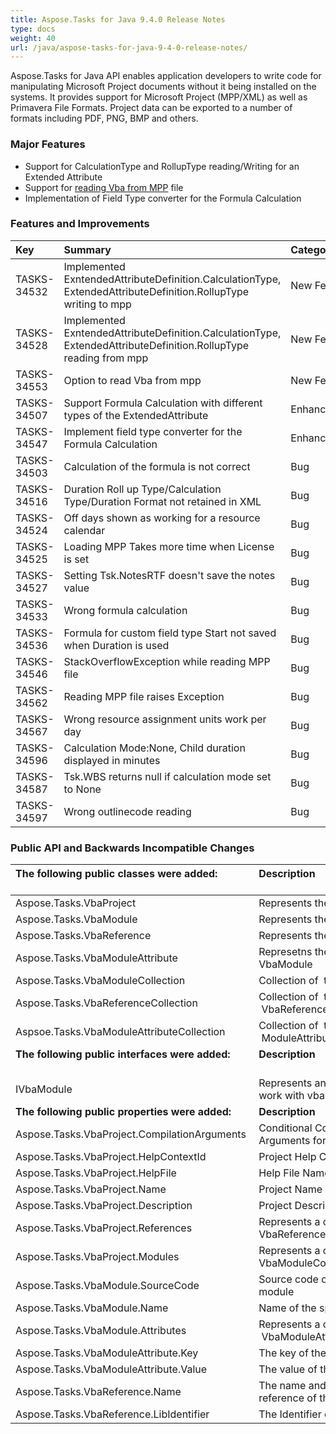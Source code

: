 ```yaml
---
title: Aspose.Tasks for Java 9.4.0 Release Notes
type: docs
weight: 40
url: /java/aspose-tasks-for-java-9-4-0-release-notes/
---
```


Aspose.Tasks for Java API enables application developers to write code for manipulating Microsoft Project documents without it being installed on the systems. It provides support for Microsoft Project (MPP/XML) as well as Primavera File Formats. Project data can be exported to a number of formats including PDF, PNG, BMP and others.
### **Major Features**
- Support for CalculationType and RollupType reading/Writing for an Extended Attribute
- Support for [reading Vba from MPP](/tasks/java/reading-vba-information-from-mpp-file-html/) file
- Implementation of Field Type converter for the Formula Calculation
### **Features and Improvements**

|**Key** |**Summary** |**Category** |
| :- | :- | :- |
|TASKS-34532 |Implemented ExntendedAttributeDefinition.CalculationType, ExtendedAttributeDefinition.RollupType writing to mpp |New Feature |
|TASKS-34528 |Implemented ExntendedAttributeDefinition.CalculationType, ExtendedAttributeDefinition.RollupType reading from mpp |New Feature |
|TASKS-34553 |Option to read Vba from mpp |New Feature |
|TASKS-34507 |Support Formula Calculation with different types of the ExtendedAttribute  |Enhancement |
|TASKS-34547 |Implement field type converter for the Formula Calculation  |Enhancement |
|TASKS-34503 |Calculation of the formula is not correct |Bug |
|TASKS-34516 |Duration Roll up Type/Calculation Type/Duration Format not retained in XML  |Bug |
|TASKS-34524 |Off days shown as working for a resource calendar  |Bug |
|TASKS-34525 |Loading MPP Takes more time when License is set  |Bug |
|TASKS-34527 |Setting Tsk.NotesRTF doesn't save the notes value  |Bug |
|TASKS-34533 |Wrong formula calculation  |Bug |
|TASKS-34536 |Formula for custom field type Start not saved when Duration is used  |Bug |
|TASKS-34546 |StackOverflowException while reading MPP file  |Bug |
|TASKS-34562 |Reading MPP file raises Exception  |Bug |
|TASKS-34567 |Wrong resource assignment units work per day  |Bug |
|TASKS-34596 |Calculation Mode:None, Child duration displayed in minutes |Bug |
|TASKS-34587 |Tsk.WBS returns null if calculation mode set to None  |Bug |
|TASKS-34597 |Wrong outlinecode reading  |Bug |
### **Public API and Backwards Incompatible Changes**

|**The following public classes were added:**               |**Description**                                                                |
| :- | :- |
|Aspose.Tasks.VbaProject |Represents the Vba Project |
|Aspose.Tasks.VbaModule |Represents the Vba Module |
|Aspose.Tasks.VbaReference |Represents the Vba reference |
|Aspose.Tasks.VbaModuleAttribute |Represetns the attribute of the VbaModule |
|Aspose.Tasks.VbaModuleCollection |Collection of  the  VbaModules |
|Aspose.Tasks.VbaReferenceCollection |Collection of  the  VbaReferences |
|Aspsoe.Tasks.VbaModuleAttributeCollection |Collection of  the  ModuleAttributes |
|**The following public interfaces were added:**           |**Description**                                                             |
|IVbaModule |Represents an interface to work with vbaModule |
|**The following public properties were added:** |**Description** |
|Aspose.Tasks.VbaProject.CompilationArguments  |Conditional Compilation Arguments for source code  |
|Aspose.Tasks.VbaProject.HelpContextId  |Project Help Context Id  |
|Aspose.Tasks.VbaProject.HelpFile  |Help File Name  |
|Aspose.Tasks.VbaProject.Name  |Project Name  |
|Aspose.Tasks.VbaProject.Description  |Project Description  |
|Aspose.Tasks.VbaProject.References  |Represents a collection of VbaReferenceCollection  |
|Aspose.Tasks.VbaProject.Modules  |Represents a collection of VbaModuleCollection  |
|Aspose.Tasks.VbaModule.SourceCode  |Source code of the specific module |
|Aspose.Tasks.VbaModule.Name  |Name of the specific module |
|Aspose.Tasks.VbaModule.Attributes  |Represents a collection of  VbaModuleAttributeCollection  |
|Aspose.Tasks.VbaModuleAttribute.Key  |The key of the attribute |
|Aspose.Tasks.VbaModuleAttribute.Value  |The value of the attribute |
|Aspose.Tasks.VbaReference.Name |The name and full path to the reference of the vba project |
|Aspose.Tasks.VbaReference.LibIdentifier  |The Identifier of the library |

